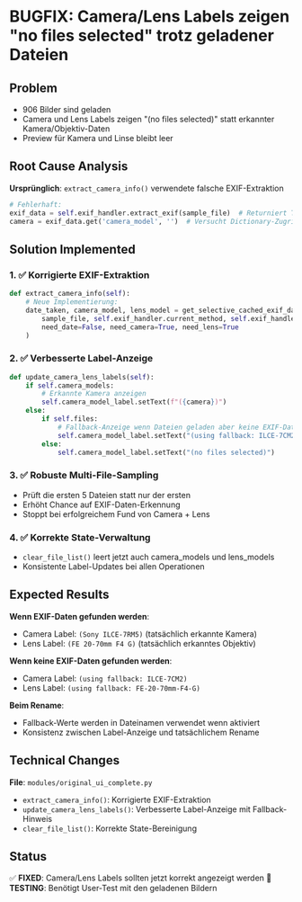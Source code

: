 # BUGFIX: Camera/Lens Labels zeigen "no files selected" trotz geladener Dateien

## Problem
- 906 Bilder sind geladen
- Camera und Lens Labels zeigen "(no files selected)" statt erkannter Kamera/Objektiv-Daten
- Preview für Kamera und Linse bleibt leer

## Root Cause Analysis
**Ursprünglich**: `extract_camera_info()` verwendete falsche EXIF-Extraktion
```python
# Fehlerhaft:
exif_data = self.exif_handler.extract_exif(sample_file)  # Returniert Tupel (date, camera, lens)
camera = exif_data.get('camera_model', '')  # Versucht Dictionary-Zugriff auf Tupel!
```

## Solution Implemented

### 1. ✅ Korrigierte EXIF-Extraktion
```python
def extract_camera_info(self):
    # Neue Implementierung:
    date_taken, camera_model, lens_model = get_selective_cached_exif_data(
        sample_file, self.exif_handler.current_method, self.exif_handler.exiftool_path,
        need_date=False, need_camera=True, need_lens=True
    )
```

### 2. ✅ Verbesserte Label-Anzeige
```python
def update_camera_lens_labels(self):
    if self.camera_models:
        # Erkannte Kamera anzeigen
        self.camera_model_label.setText(f"({camera})")
    else:
        if self.files:
            # Fallback-Anzeige wenn Dateien geladen aber keine EXIF-Daten
            self.camera_model_label.setText("(using fallback: ILCE-7CM2)")
        else:
            self.camera_model_label.setText("(no files selected)")
```

### 3. ✅ Robuste Multi-File-Sampling
- Prüft die ersten 5 Dateien statt nur der ersten
- Erhöht Chance auf EXIF-Daten-Erkennung
- Stoppt bei erfolgreichem Fund von Camera + Lens

### 4. ✅ Korrekte State-Verwaltung
- `clear_file_list()` leert jetzt auch camera_models und lens_models
- Konsistente Label-Updates bei allen Operationen

## Expected Results
**Wenn EXIF-Daten gefunden werden**:
- Camera Label: `(Sony ILCE-7RM5)` (tatsächlich erkannte Kamera)
- Lens Label: `(FE 20-70mm F4 G)` (tatsächlich erkanntes Objektiv)

**Wenn keine EXIF-Daten gefunden werden**:
- Camera Label: `(using fallback: ILCE-7CM2)`
- Lens Label: `(using fallback: FE-20-70mm-F4-G)`

**Beim Rename**:
- Fallback-Werte werden in Dateinamen verwendet wenn aktiviert
- Konsistenz zwischen Label-Anzeige und tatsächlichem Rename

## Technical Changes
**File**: `modules/original_ui_complete.py`
- `extract_camera_info()`: Korrigierte EXIF-Extraktion
- `update_camera_lens_labels()`: Verbesserte Label-Anzeige mit Fallback-Hinweis
- `clear_file_list()`: Korrekte State-Bereinigung

## Status
✅ **FIXED**: Camera/Lens Labels sollten jetzt korrekt angezeigt werden
🔄 **TESTING**: Benötigt User-Test mit den geladenen Bildern
